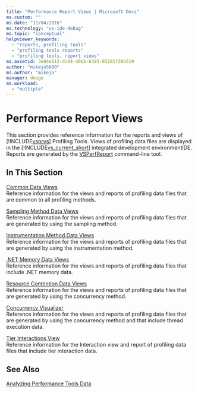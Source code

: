 ```yaml
---
title: "Performance Report Views | Microsoft Docs"
ms.custom: ""
ms.date: "11/04/2016"
ms.technology: "vs-ide-debug"
ms.topic: "conceptual"
helpviewer_keywords: 
  - "reports, profiling tools"
  - "profiling tools reports"
  - "profiling tools, report views"
ms.assetid: 3e84e513-dc64-40bb-b385-03281f28b519
author: "mikejo5000"
ms.author: "mikejo"
manager: douge
ms.workload: 
  - "multiple"
---
```

# Performance Report Views
This section provides reference information for the reports and views of [!INCLUDE[vsprvs](../code-quality/includes/vsprvs_md.md)] Profiling Tools. Views of profiling data files are displayed in the [!INCLUDE[vs_current_short](../code-quality/includes/vs_current_short_md.md)] integrated development environmentIDE. Reports are generated by the [VSPerfReport](../profiling/vsperfreport.md) command-line tool.  
  
## In This Section  
 [Common Data Views](../profiling/common-data-views.md)  
 Reference information for the views and reports of profiling data files that are common to all profiling methods.  
  
 [Sampling Method Data Views](../profiling/profiler-sampling-method-data-views.md)  
 Reference information for the views and reports of profiling data files that are generated by using the sampling method.  
  
 [Instrumentation Method Data Views](../profiling/instrumentation-method-data-views.md)  
 Reference information for the views and reports of profiling data files that are generated by using the instrumentation method.  
  
 [.NET Memory Data Views](../profiling/dotnet-memory-data-views.md)  
 Reference information for the views and reports of profiling data files that include .NET memory data.  
  
 [Resource Contention Data Views](../profiling/resource-contention-data-views.md)  
 Reference information for the views and reports of profiling data files that are generated by using the concurrency method.  
  
 [Concurrency Visualizer](../profiling/concurrency-visualizer.md)  
 Reference information for the views and reports of profiling data files that are generated by using the concurrency method and that include thread execution data.  
  
 [Tier Interactions View](../profiling/tier-interactions-view.md)  
 Reference information for the Interaction view and report of profiling data files that include tier interaction data.  
  
## See Also  
 [Analyzing Performance Tools Data](../profiling/analyzing-performance-tools-data.md)